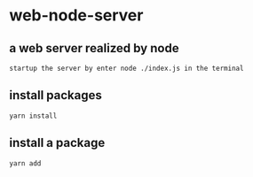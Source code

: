 # web-node-server
## a web server realized by node
```
startup the server by enter node ./index.js in the terminal
```
## install packages
```
yarn install
```
## install a package
```
yarn add
```
